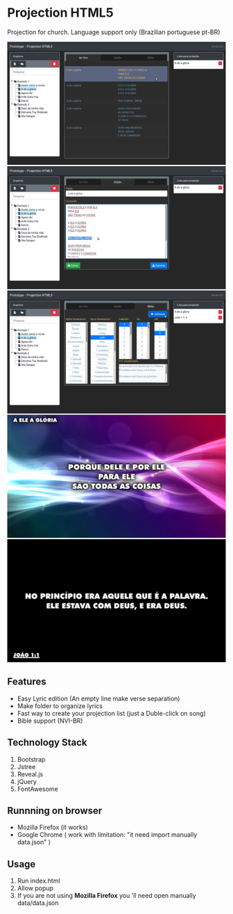 # Projection HTML5

Projection for church. Language support only (Brazilian portuguese pt-BR)

![Live Dash](/demo/live.jpg)
![Edit Dash](/demo/edit.jpg)
![Bible Dash](/demo/bible.jpg)
![Live View](/demo/live_view.jpg)
![Bible View](/demo/bible_view.jpg)

Features
--------

* Easy Lyric edition (An empty line make verse separation)
* Make folder to organize lyrics
* Fast way to create your projection list (just a Duble-click on song)
* Bible support (NVI-BR)

Technology Stack
----------------

1. Bootstrap
2. Jstree
3. Reveal.js
4. jQuery
5. FontAwesome

Runnning on browser
-------------------

* Mozilla Firefox (it works)
* Google Chrome ( work with limitation: "it need import manually data.json" )

Usage
-----

1. Run index.html
2. Allow popup
3. If you are not using **Mozilla Firefox** you 'll need open manually data/data.json

